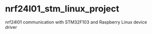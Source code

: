 # nrf24l01_stm_linux_project
nrf24l01 communication with STM32F103 and Raspberry Linux device driver
